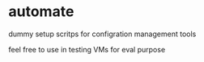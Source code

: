 # automate
dummy setup scritps for configration management tools

feel free to use in testing VMs for eval purpose
